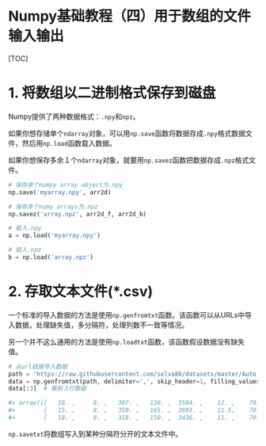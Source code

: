 <h1>Numpy基础教程（四）用于数组的文件输入输出</h1>

[TOC]

# 1. 将数组以二进制格式保存到磁盘

Numpy提供了两种数据格式：`.npy`和`npz`。

如果你想存储单个`ndarray`对象，可以用`np.save`函数将数据存成`.npy`格式数据文件，然后用`np.load`函数载入数据。

如果你想保存多余１个`ndarray`对象，就要用`np.savez`函数把数据存成`.npz`格式文件。

```python
# 保存单个numpy array object为.npy
np.save('myarray.npy', arr2d)  

# 保存多个numy arrays为.npz
np.savez('array.npz', arr2d_f, arr2d_b)

# 载入.npy
a = np.load('myarray.npy')

# 载入.npz
b = np.load('array.npz')
```

# 2. 存取文本文件(*.csv)

一个标准的导入数据的方法是使用`np.genfromtxt`函数。该函数可以从URLs中导入数据，处理缺失值，多分隔符，处理列数不一致等情况。

另一个并不这么通用的方法是使用`np.loadtxt`函数，该函数假设数据没有缺失值。

```python
# 从url链接导入数据
path = 'https://raw.githubusercontent.com/selva86/datasets/master/Auto.csv'
data = np.genfromtxt(path, delimiter=',', skip_header=1, filling_values=-999, dtype='float')　# 可以用filling_values参数将缺失值替换成任意值
data[:3]  # 看前３行数据

#> array([[   18. ,     8. ,   307. ,   130. ,  3504. ,    12. ,    70. ,　 1. ,  -999. ],
#>        [   15. ,     8. ,   350. ,   165. ,  3693. ,    11.5,    70. , 　1. ,  -999. ],
#>        [   18. ,     8. ,   318. ,   150. ,  3436. ,    11. ,    70. ,　 1. ,  -999. ]])
```

`np.savetxt`将数组写入到某种分隔符分开的文本文件中。
